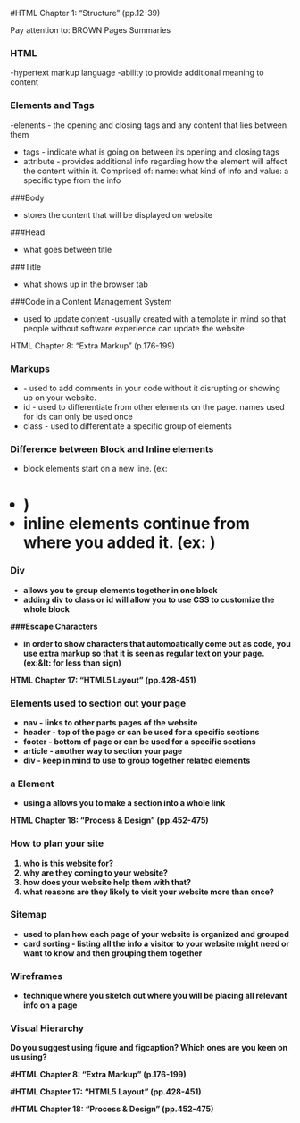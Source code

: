 #HTML Chapter 1: “Structure” (pp.12-39)

Pay attention to:
BROWN Pages
Summaries

### HTML
-hypertext markup language
-ability to provide additional meaning to content

### Elements and Tags
  -elenents - the opening and closing tags and any content that lies between them
   - tags - indicate what is going on between its opening and closing tags
   - attribute - provides additional info regarding how the element will affect the content within it. Comprised of: name: what kind of info and value: a specific type from the info

###Body
- stores the content that will be displayed on website

###Head
- what goes between title

###Title
- what shows up in the browser tab

###Code in a Content Management System
- used to update content 
-usually created with a template in mind so that people without software experience can update the website


HTML Chapter 8: “Extra Markup” (p.176-199)

### Markups
- <!--> - used to add comments in your code without it disrupting or showing up on your website.
- id - used to differentiate from other elements on the page. names used for ids can only be used once
- class - used to differentiate a specific group of elements

### Difference between Block and Inline elements
- block elements start on a new line. (ex: <h1> <p> <li>)
- inline elements continue from where you added it. (ex: <a> <b> <img>)

### Div
- allows you to group elements together in one block
- adding div to class or id will allow you to use CSS to customize the whole block

###Escape Characters
- in order to show characters that automoatically come out as code, you use extra markup so that it is seen as regular text on your page. (ex:&lt: for less than sign)

HTML Chapter 17: “HTML5 Layout” (pp.428-451)

### Elements used to section out your page
- nav - links to other parts pages of the website
- header - top of the page or can be used for a specific sections
- footer - bottom of page or can be used for a specific sections
- article - another way to section your page
- div - keep in mind to use to group together related elements

### a Element
- using a allows you to make a section into a whole link


HTML Chapter 18: “Process & Design” (pp.452-475)

### How to plan your site
1. who is this website for?
2. why are they coming to your website?
3. how does your website help them with that?
4. what reasons are they likely to visit your website more than once?
 
 ### Sitemap
  - used to plan how each page of your website is organized and grouped
  - card sorting - listing all the info a visitor to your website might need or want to know and then grouping them together

  ### Wireframes
 - technique where you sketch out where you will be placing all relevant info on a page

 ### Visual Hierarchy



Do you suggest using figure and figcaption?
Which ones are you keen on us using?






































#HTML Chapter 8: “Extra Markup” (p.176-199)










#HTML Chapter 17: “HTML5 Layout” (pp.428-451)









#HTML Chapter 18: “Process & Design” (pp.452-475)